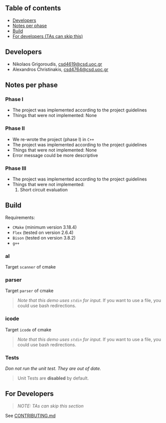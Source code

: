 ## Table of contents

- [Developers](#developers)
- [Notes per phase](#notes-per-phase)
- [Build](#build)
- [For developers (TAs can skip this)](#for-developers)

## Developers

- Nikolaos Grigoroudis, csd4619@csd.uoc.gr
- Alexandros Christinakis, csd4764@csd.uoc.gr

## Notes per phase

### Phase I

- The project was implemented according to the project guidelines
- Things that were not implemented: None

### Phase II

- We re-wrote the project (phase I) in `C++`
- The project was implemented according to the project guidelines
- Things that were not implemented: None
- Error message could be more descriptive

### Phase III

- The project was implemented according to the project guidelines
- Things that were not implemented:
  1. Short circuit evaluation

## Build

Requirements:
- `CMake` (minimum version 3.18.4)
- `Flex` (tested on version 2.6.4)
- `Bison` (tested on version 3.8.2)
- `g++`

### al

Target `scanner` of cmake

### parser

Target `parser` of cmake

> *Note that this demo uses `stdin` for input.*
> If you want to use a file, you could use bash redirections.

### icode

Target `icode` of cmake

> *Note that this demo uses `stdin` for input.*
> If you want to use a file, you could use bash redirections.

### Tests

*Don not run the unit test. They are out of date.*

> Unit Tests are **disabled** by default.

## For Developers

> *NOTE: TAs can skip this section*

See [CONTRIBUTING.md](CONTRIBUTING.md)
